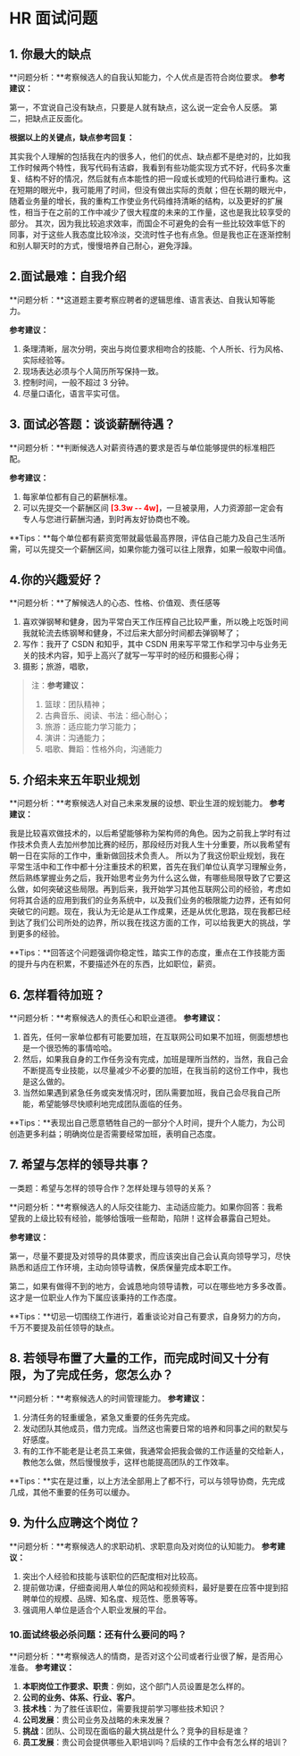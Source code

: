 # HR 面试问题

## 1. 你最大的缺点

**问题分析：**考察候选人的自我认知能力，个人优点是否符合岗位要求。
**参考建议：**

第一，不宜说自己没有缺点，只要是人就有缺点，这么说一定会令人反感。
第二，把缺点正反面化。

**根据以上的关键点，缺点参考回复：**

其实我个人理解的包括我在内的很多人，他们的优点、缺点都不是绝对的，比如我工作时候两个特性，我写代码有洁癖，我看到有些功能实现方式不好，代码多次重复、结构不好的情况，然后就有点本能性的把一段或长或短的代码给进行重构。这在短期的眼光中，我可能用了时间，但没有做出实际的贡献；但在长期的眼光中，随着业务量的增长，我的重构工作使业务代码维持清晰的结构，以及更好的扩展性，相当于在之前的工作中减少了很大程度的未来的工作量，这也是我比较享受的部分。
其次，因为我比较追求效率，而国企不可避免的会有一些比较效率低下的同事，对于这些人我态度比较冷淡，交流时性子也有点急。但是我也正在逐渐控制和别人聊天时的方式，慢慢培养自己耐心，避免浮躁。

## 2.面试最难：自我介绍

**问题分析：**这道题主要考察应聘者的逻辑思维、语言表达、自我认知等能力。

**参考建议：**

1. 条理清晰，层次分明，突出与岗位要求相吻合的技能、个人所长、行为风格、实际经验等。
2. 现场表达必须与个人简历所写保持一致。
3. 控制时间，一般不超过 3 分钟。
4. 尽量口语化，语言平实可信。

## 3. 面试必答题：谈谈薪酬待遇？

**问题分析：**判断候选人对薪资待遇的要求是否与单位能够提供的标准相匹配。

**参考建议：**

1. 每家单位都有自己的薪酬标准。
2. 可以先提交一个薪酬区间 <font color=red>**\[3.3w -- 4w\]**</font>，一旦被录用，人力资源部一定会有专人与您进行薪酬沟通，到时再友好协商也不晚。

**Tips：**每个单位都有薪资宽带就最低最高界限，评估自己能力及自己生活所需，可以先提交一个薪酬区间，如果你能力强可以往上限靠，如果一般取中间值。

## 4.你的兴趣爱好？

**问题分析：**了解候选人的心态、性格、价值观、责任感等

1. 喜欢弹钢琴和健身，因为平常白天工作压榨自己比较严重，所以晚上吃饭时间我就轮流去练钢琴和健身，不过后来大部分时间都去弹钢琴了；
2. 写作：我开了 CSDN 和知乎，其中 CSDN 用来写平常工作和学习中与业务无关的技术内容，知乎上高兴了就写一写平时的经历和摄影心得；
3. 摄影；旅游，唱歌，

> 注：**参考建议：**
> 
> 1. 篮球：团队精神；
> 2. 古典音乐、阅读、书法：细心耐心；
> 3. 旅游：适应能力学习能力；
> 4. 演讲：沟通能力；
> 5. 唱歌、舞蹈：性格外向，沟通能力

## 5. 介绍未来五年职业规划

**问题分析：**考察候选人对自己未来发展的设想、职业生涯的规划能力。
**参考建议：**

我是比较喜欢做技术的，以后希望能够称为架构师的角色。因为之前我上学时有过作技术负责人去加州参加比赛的经历，那段经历对我人生十分重要，所以我希望有朝一日在实际的工作中，重新做回技术负责人。
所以为了我这份职业规划，我在平常生活中和工作中都十分注重技术的积累，首先在我们单位认真学习理解业务，然后熟练掌握业务之后，我开始思考业务为什么这么做，有哪些局限导致了它要这么做，如何突破这些局限。再到后来，我开始学习其他互联网公司的经验，考虑如何将其合适的应用到我们的业务系统中，以及我们业务的极限能力边界，还有如何突破它的问题。现在，我认为无论是从工作成果，还是从优化思路，现在我都已经到达了我们公司所处的边界，所以我在找这方面的工作，可以给我更大的挑战，学到更多的经验。

**Tips：**回答这个问题强调你稳定性，踏实工作的态度，重点在工作技能方面的提升与内在积累，不要描述外在的东西，比如职位，薪资。

## 6. 怎样看待加班？

**问题分析：**考察候选人的责任心和职业道德。
**参考建议：**

1. 首先，任何一家单位都有可能要加班，在互联网公司如果不加班，侧面想想也是一个很恐怖的事情哈哈。
2. 然后，如果我自身的工作任务没有完成，加班是理所当然的，当然，我自己会不断提高专业技能，以尽量减少不必要的加班，在我当前的这份工作中，我也是这么做的。
3. 当然如果遇到紧急任务或突发情况时，团队需要加班，我自己会尽我自己所能，希望能够尽快顺利地完成团队面临的任务。

**Tips：**表现出自己愿意牺牲自己的一部分个人时间，提升个人能力，为公司创造更多利益；明确岗位是否需要经常加班，表明自己态度。

## 7. 希望与怎样的领导共事？

一类题：希望与怎样的领导合作？怎样处理与领导的关系？

**问题分析：**考察候选人的人际交往能力、主动适应能力。如果你回答：我希望我的上级比较有经验，能够给饿哦一些帮助，陷阱！这样会暴露自己短处。

**参考建议：**

第一，尽量不要提及对领导的具体要求，而应该突出自己会认真向领导学习，尽快熟悉和适应工作环境，主动向领导请教，保质保量完成本职工作。

第二，如果有做得不到的地方，会诚恳地向领导请教，可以在哪些地方多多改善。这才是一位职业人作为下属应该秉持的工作态度。

**Tips：**切忌一切围绕工作进行，着重谈论对自己有要求，自身努力的方向，千万不要提及前任领导的缺点。

## 8. 若领导布置了大量的工作，而完成时间又十分有限，为了完成任务，您怎么办？

**问题分析：**考察候选人的时间管理能力。
**参考建议：**

1. 分清任务的轻重缓急，紧急又重要的任务先完成。
2. 发动团队其他成员，借力完成。当然这也需要日常的培养和同事之间的默契与好感度。
3. 有的工作不能老是让老员工来做，我通常会把我会做的工作适量的交给新人，教他怎么做，然后慢慢放手，这样也能提高团队的工作效率。

**Tips：**实在是过重，以上方法全部用上了都不行，可以与领导协商，先完成几成，其他不重要的任务可以缓办。

## 9. 为什么应聘这个岗位？

**问题分析：**考察候选人的求职动机、求职意向及对岗位的认知能力。
**参考建议：**

1. 突出个人经验和技能与该职位的匹配度相对比较高。
2. 提前做功课，仔细查阅用人单位的网站和视频资料，最好是要在应答中提到招聘单位的规模、品牌、知名度、规范性、愿景等等。
3. 强调用人单位是适合个人职业发展的平台。

### **10.面试终极必杀问题：还有什么要问的吗？**

**问题分析：**考察候选人的情商，是否对这个公司或者行业很了解，是否用心准备。
**参考建议：**

1. **本职岗位工作要求、职责**：例如，这个部门人员设置是怎么样的。
2. **公司的业务、体系、行业、客户**。
3. **技术栈**：为了胜任该职位，需要我提前学习哪些技术知识？
4. **公司发展**：贵公司业务及战略的未来发展？
5. **挑战**：团队、公司现在面临的最大挑战是什么？竞争的目标是谁？
6. **员工发展**：贵公司会提供哪些入职培训吗？后续的工作中会有怎么样的培训？
